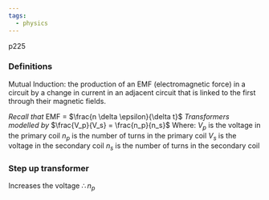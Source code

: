 ```yaml
---
tags:
  - physics
---
```


p225


### Definitions
Mutual Induction: the production of an EMF (electromagnetic force) in a circuit by a change in current in an adjacent circuit that is linked to the first through their magnetic fields. 


*Recall that*
EMF = $\frac{n \delta \epsilon}{\delta t}$
*Transformers modelled by*
$\frac{V_p}{V_s} = \frac{n_p}{n_s}$
Where:
$V_p$ is the voltage in the primary coil
$n_p$ is the number of turns in the primary coil
$V_s$ is the voltage in the secondary coil
$n_s$ is the number of turns in the secondary coil 


### Step up transformer
Increases the voltage 
$\therefore n_p$

